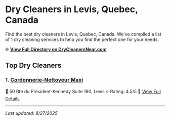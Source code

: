 # Dry Cleaners in Levis, Quebec, Canada

Find the best dry cleaners in Levis, Quebec, Canada. We've compiled a list of 1 dry cleaning services to help you find the perfect one for your needs.

🌐 **[View Full Directory on DryCleanersNear.com](https://drycleanersnear.com/city/Canada/Quebec/Levis)**

## Top Dry Cleaners

### 1. [Cordonnerie-Nettoyeur Maxi](https://drycleanersnear.com/dryCleaner/68a7cfdc606e51ce7f219d3c/cordonnerie-nettoyeur-maxi)
📍 50 Rte du Président-Kennedy Suite 190, Levis
⭐ Rating: 4.5/5
🔗 [View Full Details](https://drycleanersnear.com/dryCleaner/68a7cfdc606e51ce7f219d3c/cordonnerie-nettoyeur-maxi)


---

*Last updated: 8/27/2025*
